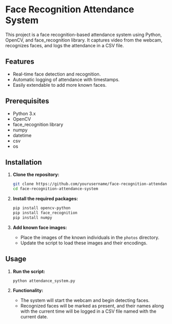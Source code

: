 # Face Recognition Attendance System

This project is a face recognition-based attendance system using Python, OpenCV, and face_recognition library. It captures video from the webcam, recognizes faces, and logs the attendance in a CSV file.

## Features

- Real-time face detection and recognition.
- Automatic logging of attendance with timestamps.
- Easily extendable to add more known faces.

## Prerequisites

- Python 3.x
- OpenCV
- face_recognition library
- numpy
- datetime
- csv
- os

## Installation

1. **Clone the repository:**
    ```bash
    git clone https://github.com/yourusername/face-recognition-attendance-system.git
    cd face-recognition-attendance-system
    ```

2. **Install the required packages:**
    ```bash
    pip install opencv-python
    pip install face_recognition
    pip install numpy
    ```

3. **Add known face images:**
    - Place the images of the known individuals in the `photos` directory.
    - Update the script to load these images and their encodings.

## Usage

1. **Run the script:**
    ```bash
    python attendance_system.py
    ```

2. **Functionality:**
    - The system will start the webcam and begin detecting faces.
    - Recognized faces will be marked as present, and their names along with the current time will be logged in a CSV file named with the current date.

